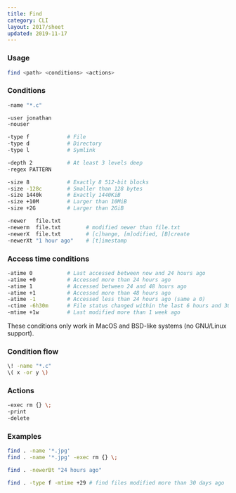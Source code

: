 ```yaml
---
title: Find
category: CLI
layout: 2017/sheet
updated: 2019-11-17
---
```


### Usage


```bash
find <path> <conditions> <actions>
```

### Conditions

```bash
-name "*.c"
```

```bash
-user jonathan
-nouser
```

```bash
-type f            # File
-type d            # Directory
-type l            # Symlink
```

```bash
-depth 2           # At least 3 levels deep
-regex PATTERN
```

```bash
-size 8            # Exactly 8 512-bit blocks 
-size -128c        # Smaller than 128 bytes
-size 1440k        # Exactly 1440KiB
-size +10M         # Larger than 10MiB
-size +2G          # Larger than 2GiB
```

```bash
-newer   file.txt
-newerm  file.txt        # modified newer than file.txt
-newerX  file.txt        # [c]hange, [m]odified, [B]create
-newerXt "1 hour ago"    # [t]imestamp
```

### Access time conditions

```bash
-atime 0           # Last accessed between now and 24 hours ago
-atime +0          # Accessed more than 24 hours ago
-atime 1           # Accessed between 24 and 48 hours ago
-atime +1          # Accessed more than 48 hours ago
-atime -1          # Accessed less than 24 hours ago (same a 0)
-ctime -6h30m      # File status changed within the last 6 hours and 30 minutes
-mtime +1w         # Last modified more than 1 week ago
```

These conditions only work in MacOS and BSD-like systems (no GNU/Linux support).

### Condition flow

```bash
\! -name "*.c"
\( x -or y \)
```

### Actions

```bash
-exec rm {} \;
-print
-delete
```

### Examples

```bash
find . -name '*.jpg'
find . -name '*.jpg' -exec rm {} \;
```

```bash
find . -newerBt "24 hours ago"
```

```bash
find . -type f -mtime +29 # find files modified more than 30 days ago
```
